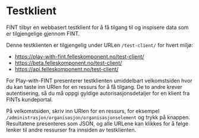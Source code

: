 # Testklient

FINT tilbyr en webbasert testklient for å få tilgang til og inspisere data som er tilgjengelige gjennom FINT.

Denne testklienten er tilgjengelig under URLen `/test-client/` for hvert miljø:

- <https://play-with-fint.felleskomponent.no/test-client/>
- <https://beta.felleskomponent.no/test-client/>
- <https://api.felleskomponent.no/test-client/>

For Play-with-FINT presenterer testklienten umiddelbart velkomstsiden hvor du kan
taste inn URIen for en ressurs for å få tilgang. De to andre krever autentisering, så du må oppgi
gyldige autorisasjonsdetaljer for en klient fra FINTs kundeportal.

På velkomstsiden, skriv inn URIen for en ressurs, for eksempel `/administrasjon/organisasjon/organisasjonselement`
og trykk på knappen. Resultatene presenteres som JSON, og alle URLene kan klikkes for å følge lenker til
andre ressurser fra innsiden av testklienten.
